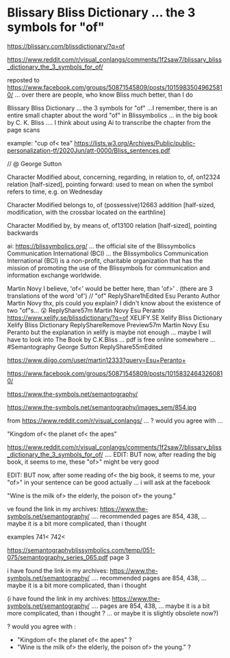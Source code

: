 

# Blissary Bliss Dictionary ... the 3 symbols for "of"

https://blissary.com/blissdictionary/?q=of

https://www.reddit.com/r/visual_conlangs/comments/1f2saw7/blissary_bliss_dictionary_the_3_symbols_for_of/

reposted to  https://www.facebook.com/groups/50871545809/posts/10159835049625810/  ... over there are people, who know Bliss much better, than I do 


Blissary Bliss Dictionary ... the 3 symbols for "of"
  ...I remember, there is an entire small chapter about the word "of" in Blissymbolics ... in the big book by C. K. Bliss 
.... I think about using Ai to transcribe the chapter from the page scans

example: "cup of< tea"
https://lists.w3.org/Archives/Public/public-personalization-tf/2020Jun/att-0000/Bliss_sentences.pdf



// @ George Sutton




Character
Modified
about, concerning, regarding, in relation to, of, on12324
relation [half-sized], pointing forward: used to mean on when the symbol refers to time, e.g. on Wednesday

Character
Modified
 belongs to, of (possessive)12663
addition [half-sized, modification, with the crossbar located on the earthline]

Character
Modified
 by, by means of, of13100
relation [half-sized], pointing backwards

ai: https://blissymbolics.org/ ... the official site of the Blissymbolics Communication International (BCI) ... the Blissymbolics Communication International (BCI) is a non-profit, charitable organization that has the mission of promoting the use of the Blissymbols for communication and information exchange worldwide.









Martin Novy
I believe, 'of<' would be better here, than 'of>' . (there are 3 translations of the word 'of') // "of"
ReplyShare1hEdited
Esu Peranto
Author
Martin Novy thx, pls could you explain? I didn't know about the existence of two "of"s... 😮
ReplyShare57m
Martin Novy
Esu Peranto https://www.xelify.se/blissdictionary/?q=of
XELIFY.SE
Xelify Bliss Dictionary
Xelify Bliss Dictionary
ReplyShareRemove Preview57m
Martin Novy
Esu Peranto but the explanation in xelify is maybe not enough ... maybe I will have to look into The Book by C.K.Bliss ... pdf is free online somewhere ... #Semantography George Sutton
ReplyShare55mEdited


https://www.diigo.com/user/martin12333?query=Esu+Peranto+

https://www.facebook.com/groups/50871545809/posts/10158324643260810/

https://www.the-symbols.net/semantography/

https://www.the-symbols.net/semantography/images_sem/854.jpg


from https://www.reddit.com/r/visual_conlangs/ ... ? would you agree with ...

 "Kingdom of< the planet of< the apes"

 https://www.reddit.com/r/visual_conlangs/comments/1f2saw7/blissary_bliss_dictionary_the_3_symbols_for_of/ .... EDIT: BUT now, after reading the big book, it seems to me, these "of>"  might be very good

  EDIT: BUT now, after some reading of< the big book, it seems to me, your "of>" in your sentence can be good actually ... i will ask at the facebook 

  "Wine is the milk of> the elderly, the poison of> the young." 


ve found the link in my archives:
https://www.the-symbols.net/semantography/
.... recommended pages are 854, 438, ... maybe it is a bit more complicated, than i thought

examples 741< 742<

https://semantographyblissymbolics.com/temp/051-075/semantography_series_065.pdf
page 3




i have found the link in my archives:
https://www.the-symbols.net/semantography/
.... recommended pages are 854, 438, ... maybe it is a bit more complicated, than i thought

(i have found the link in my archives: 
https://www.the-symbols.net/semantography/
....  pages are 854, 438, ...   maybe it is a bit more complicated, than i thought ? ... or maybe it is slightly obsolete now?)


 ? would you agree with :
* "Kingdom of< the planet of< the apes" ?
* "Wine is the milk of> the elderly, the poison of> the young." ?

